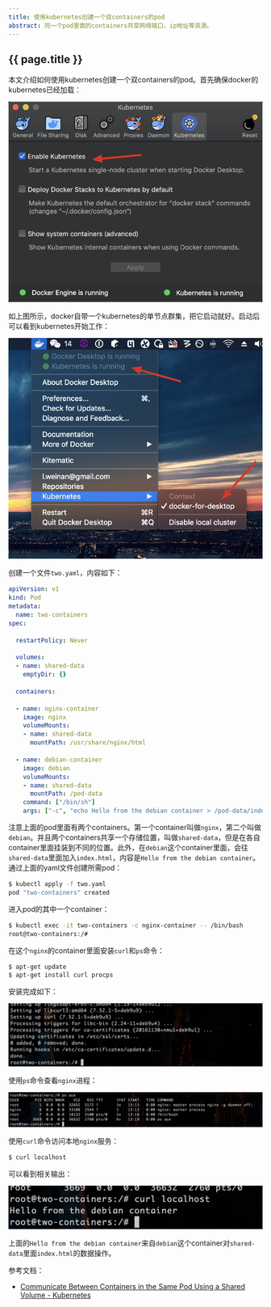 ```yaml
---
title: 使用kubernetes创建一个双containers的pod
abstract: 同一个pod里面的containers共享网络端口，ip地址等资源。
---
```


## {{ page.title }}

本文介绍如何使用kubernetes创建一个双containers的pod。首先确保docker的kubernetes已经加载：

![](https://raw.githubusercontent.com/liweinan/blogpic2019/master/data/apr18/192C4A38-1826-4B99-98DE-BE97A20C8C24.png)

如上图所示，docker自带一个kubernetes的单节点群集，把它启动就好。启动后可以看到kubernetes开始工作：

![](https://raw.githubusercontent.com/liweinan/blogpic2019/master/data/apr18/A01AEF98-0531-41FD-BB45-F88C8B7BD9DE.png)

创建一个文件`two.yaml`，内容如下：

```yaml
apiVersion: v1
kind: Pod
metadata:
  name: two-containers
spec:

  restartPolicy: Never

  volumes:
  - name: shared-data
    emptyDir: {}

  containers:

  - name: nginx-container
    image: nginx
    volumeMounts:
    - name: shared-data
      mountPath: /usr/share/nginx/html

  - name: debian-container
    image: debian
    volumeMounts:
    - name: shared-data
      mountPath: /pod-data
    command: ["/bin/sh"]
    args: ["-c", "echo Hello from the debian container > /pod-data/index.html"]
```

注意上面的pod里面有两个containers。第一个container叫做`nginx`，第二个叫做`debian`。并且两个containers共享一个存储位置，叫做`shared-data`，但是在各自container里面挂装到不同的位置。此外，在`debian`这个container里面，会往`shared-data`里面加入`index.html`，内容是`Hello from the debian container`。通过上面的yaml文件创建所需pod：

```bash
$ kubectl apply -f two.yaml
pod "two-containers" created
```

进入pod的其中一个container：

```bash
$ kubectl exec -it two-containers -c nginx-container -- /bin/bash
root@two-containers:/#
```

在这个`nginx`的container里面安装`curl`和`ps`命令：

```bash
$ apt-get update
$ apt-get install curl procps
```

安装完成如下：

![](https://raw.githubusercontent.com/liweinan/blogpic2019/master/data/apr18/4368D9EE-5058-4D7C-B28E-6F7A7A0CF985.png)

使用`ps`命令查看`nginx`进程：

![](https://raw.githubusercontent.com/liweinan/blogpic2019/master/data/apr18/BEE53876-08E4-4218-B488-05E258DCE028.png)

使用`curl`命令访问本地`nginx`服务：

```bash
$ curl localhost
```

可以看到相关输出：

![](https://raw.githubusercontent.com/liweinan/blogpic2019/master/data/apr18/DB5D5AD9-1FA8-4E86-85D4-9511E3F2C235.png)

上面的`Hello from the debian container`来自`debian`这个container对`shared-data`里面`index.html`的数据操作。

参考文档：

- [Communicate Between Containers in the Same Pod Using a Shared Volume - Kubernetes](https://kubernetes.io/docs/tasks/access-application-cluster/communicate-containers-same-pod-shared-volume/)


